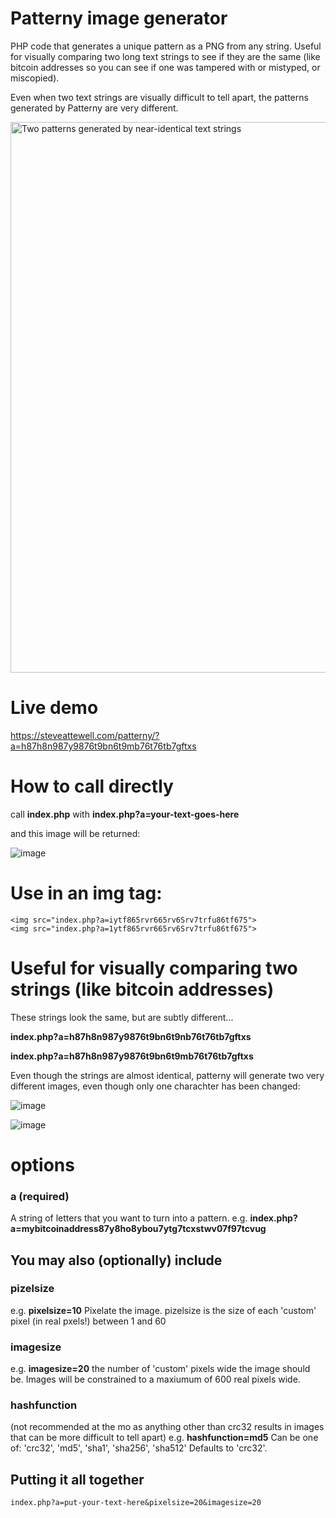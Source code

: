 # Patterny image generator
PHP code that generates a unique pattern as a PNG from any string. Useful for visually comparing two long text strings to see if they are the same (like bitcoin addresses so you can see if one was tampered with or mistyped, or miscopied).

Even when two text strings are visually difficult to tell apart, the patterns generated by Patterny are very different.

<img width="881" alt="Two patterns generated by near-identical text strings" src="https://user-images.githubusercontent.com/21079244/220591270-1f36fe8b-9d13-40a4-bdb4-db0fb0bf2680.png">

# Live demo
https://steveattewell.com/patterny/?a=h87h8n987y9876t9bn6t9mb76t76tb7gftxs

# How to call directly
call **index.php** with **index.php?a=your-text-goes-here**

and this image will be returned:

![image](https://user-images.githubusercontent.com/21079244/220489934-8b7e36d9-0fe7-4ca4-9fae-22028491dc01.png)

# Use in an img tag:
```
<img src="index.php?a=iytf865rvr665rv6Srv7trfu86tf675">
<img src="index.php?a=1ytf865rvr665rv6Srv7trfu86tf675">
```



# Useful for visually comparing two strings (like bitcoin addresses)
These strings look the same, but are subtly different...

**index.php?a=h87h8n987y9876t9bn6t9nb76t76tb7gftxs**

**index.php?a=h87h8n987y9876t9bn6t9mb76t76tb7gftxs**

Even though the strings are almost identical, patterny will generate two very different images, even though only one charachter has been changed:

![image](https://user-images.githubusercontent.com/21079244/220490348-91c64ae3-67a7-4695-bb2f-8ba499f5abd5.png)

![image](https://user-images.githubusercontent.com/21079244/220490419-3f41be8a-a0fa-4a4d-87ae-a78b96511163.png)

# options
### a (required)
A string of letters that you want to turn into a pattern. 
e.g. **index.php?a=mybitcoinaddress87y8ho8ybou7ytg7tcxstwv07f97tcvug** 


## You may also (optionally) include 
### pizelsize 
e.g. **pixelsize=10**
Pixelate the image. pizelsize is the size of each 'custom' pixel (in real pxels!) between 1 and 60

### imagesize
e.g. **imagesize=20**
the number of 'custom' pixels wide the image should be. Images will be constrained to a maxiumum of 600 real pixels wide. 

### hashfunction 
(not recommended at the mo as anything other than crc32 results in images that can be more difficult to tell apart)
e.g. **hashfunction=md5**
Can be one of:  'crc32', 'md5', 'sha1', 'sha256', 'sha512'
Defaults to 'crc32'.

## Putting it all together
```index.php?a=put-your-text-here&pixelsize=20&imagesize=20 ```
